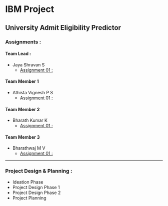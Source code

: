 # IBM Project

## University Admit Eligibility Predictor

### Assignments :

#### Team Lead :
- Jaya Shravan S
    - [Assignment 01 :]()
#### Team Member 1
- Athista Vignesh P S
    - [Assignment 01 :]()
#### Team Member 2
- Bharath Kumar K
    - [Assignment 01 :]()
#### Team Member 3
- Bharathwaj M V
    - [Assignment 01 :]()

---

### Project Design & Planning :
- Ideation Phase
- Project Design Phase 1
- Project Design Phase 2
- Project Planning
